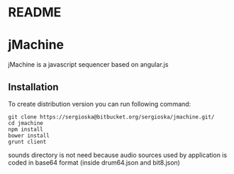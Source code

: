 # README #

# jMachine

jMachine is a javascript sequencer based on angular.js

## Installation

To create distribution version you can run following command:

```
git clone https://sergioska@bitbucket.org/sergioska/jmachine.git/
cd jmachine
npm install
bower install
grunt client
```

sounds directory is not need because audio sources used by application is coded in base64 format (inside drum64.json and bit8.json)